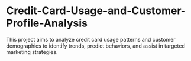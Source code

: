# Credit-Card-Usage-and-Customer-Profile-Analysis
This project aims to analyze credit card usage patterns and customer demographics to identify trends, predict behaviors, and assist in targeted marketing strategies.
